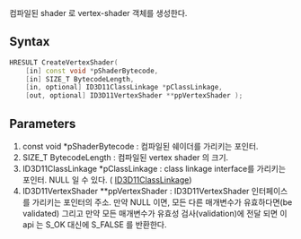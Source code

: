 컴파일된 shader 로 vertex-shader 객체를 생성한다. 

## Syntax

```c++
HRESULT CreateVertexShader( 
	[in] const void *pShaderBytecode, 
	[in] SIZE_T BytecodeLength, 
	[in, optional] ID3D11ClassLinkage *pClassLinkage, 
	[out, optional] ID3D11VertexShader **ppVertexShader );
```

## Parameters

1. const void *pShaderBytecode : 컴파일된 쉐이더를 가리키는 포인터.
2. SIZE_T BytecodeLength : 컴파일된 vertex shader 의 크기.
3. ID3D11ClassLinkage *pClassLinkage : class linkage interface를 가리키는 포인터. NULL 일 수 있다. ( [ID3D11ClassLinkage](https://learn.microsoft.com/en-us/windows/desktop/api/d3d11/nn-d3d11-id3d11classlinkage))
4. ID3D11VertexShader **ppVertexShader : ID3D11VertexShader 인터페이스를 가리키는 포인터의 주소. 만약 NULL 이면, 모든 다른 매개변수가 유효하다면(be validated) 그리고 만약 모든 매개변수가 유효성 검사(validation)에 전달 되면 이 api 는 S_OK 대신에 S_FALSE 를 반환한다.


